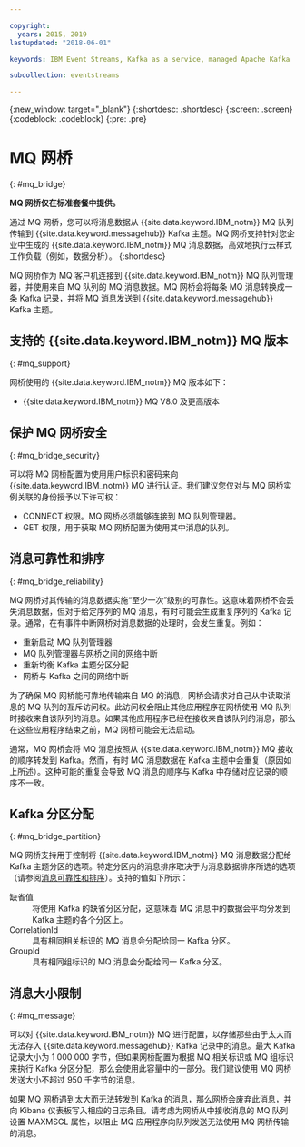 ```yaml
---

copyright:
  years: 2015, 2019
lastupdated: "2018-06-01"

keywords: IBM Event Streams, Kafka as a service, managed Apache Kafka

subcollection: eventstreams

---
```


{:new_window: target="_blank"}
{:shortdesc: .shortdesc}
{:screen: .screen}
{:codeblock: .codeblock}
{:pre: .pre}

# MQ 网桥
{: #mq_bridge}

**MQ 网桥仅在标准套餐中提供。**
<br/>

通过 MQ 网桥，您可以将消息数据从 {{site.data.keyword.IBM_notm}} MQ 队列传输到 {{site.data.keyword.messagehub}} Kafka 主题。MQ 网桥支持针对您企业中生成的 {{site.data.keyword.IBM_notm}} MQ 消息数据，高效地执行云样式工作负载（例如，数据分析）。
{:shortdesc}

MQ 网桥作为 MQ 客户机连接到 {{site.data.keyword.IBM_notm}} MQ 队列管理器，并使用来自 MQ 队列的 MQ 消息数据。MQ 网桥会将每条 MQ 消息转换成一条 Kafka 记录，并将 MQ 消息发送到 {{site.data.keyword.messagehub}} Kafka 主题。

## 支持的 {{site.data.keyword.IBM_notm}} MQ 版本
{: #mq_support}

网桥使用的 {{site.data.keyword.IBM_notm}} MQ 版本如下：

* {{site.data.keyword.IBM_notm}} MQ V8.0 及更高版本

## 保护 MQ 网桥安全
{: #mq_bridge_security}

可以将 MQ 网桥配置为使用用户标识和密码来向 {{site.data.keyword.IBM_notm}} MQ 进行认证。我们建议您仅对与 MQ 网桥实例关联的身份授予以下许可权：

* CONNECT 权限。MQ 网桥必须能够连接到 MQ 队列管理器。
* GET 权限，用于获取 MQ 网桥配置为使用其中消息的队列。

## 消息可靠性和排序
{: #mq_bridge_reliability}

MQ 网桥对其传输的消息数据实施“至少一次”级别的可靠性。这意味着网桥不会丢失消息数据，但对于给定序列的 MQ 消息，有时可能会生成重复序列的 Kafka 记录。通常，在有事件中断网桥对消息数据的处理时，会发生重复。例如：

* 重新启动 MQ 队列管理器
* MQ 队列管理器与网桥之间的网络中断
* 重新均衡 Kafka 主题分区分配
* 网桥与 Kafka 之间的网络中断

为了确保 MQ 网桥能可靠地传输来自 MQ 的消息，网桥会请求对自己从中读取消息的 MQ 队列的互斥访问权。此访问权会阻止其他应用程序在网桥使用 MQ 队列时接收来自该队列的消息。如果其他应用程序已经在接收来自该队列的消息，那么在这些应用程序结束之前，MQ 网桥可能会无法启动。

通常，MQ 网桥会将 MQ 消息按照从 {{site.data.keyword.IBM_notm}} MQ 接收的顺序转发到 Kafka。然而，有时 MQ 消息数据在 Kafka 主题中会重复（原因如上所述）。这种可能的重复会导致 MQ 消息的顺序与 Kafka 中存储对应记录的顺序不一致。

## Kafka 分区分配
{: #mq_bridge_partition}

MQ 网桥支持用于控制将 {{site.data.keyword.IBM_notm}} MQ 消息数据分配给 Kafka 主题分区的选项。特定分区内的消息排序取决于为消息数据排序所选的选项（请参阅[消息可靠性和排序](#mq_bridge_reliability)）。支持的值如下所示：
<dl><dt>缺省值</dt>
<dd>将使用 Kafka 的缺省分区分配，这意味着 MQ 消息中的数据会平均分发到 Kafka 主题的各个分区上。</dd>
<dt>CorrelationId</dt>
<dd>具有相同相关标识的 MQ 消息会分配给同一 Kafka 分区。</dd>
<dt>GroupId</dt>
<dd>具有相同组标识的 MQ 消息会分配给同一 Kafka 分区。</dd>
</dl>

## 消息大小限制
{: #mq_message}

可以对 {{site.data.keyword.IBM_notm}} MQ 进行配置，以存储那些由于太大而无法存入 {{site.data.keyword.messagehub}} Kafka 记录中的消息。最大 Kafka 记录大小为 1 000 000 字节，但如果网桥配置为根据 MQ 相关标识或 MQ 组标识来执行 Kafka 分区分配，那么会使用此容量中的一部分。我们建议使用 MQ 网桥发送大小不超过 950 千字节的消息。

如果 MQ 网桥遇到太大而无法转发到 Kafka 的消息，那么网桥会废弃此消息，并向 Kibana 仪表板写入相应的日志条目。请考虑为网桥从中接收消息的 MQ 队列设置 MAXMSGL 属性，以阻止 MQ 应用程序向队列发送无法使用 MQ 网桥传输的消息。

